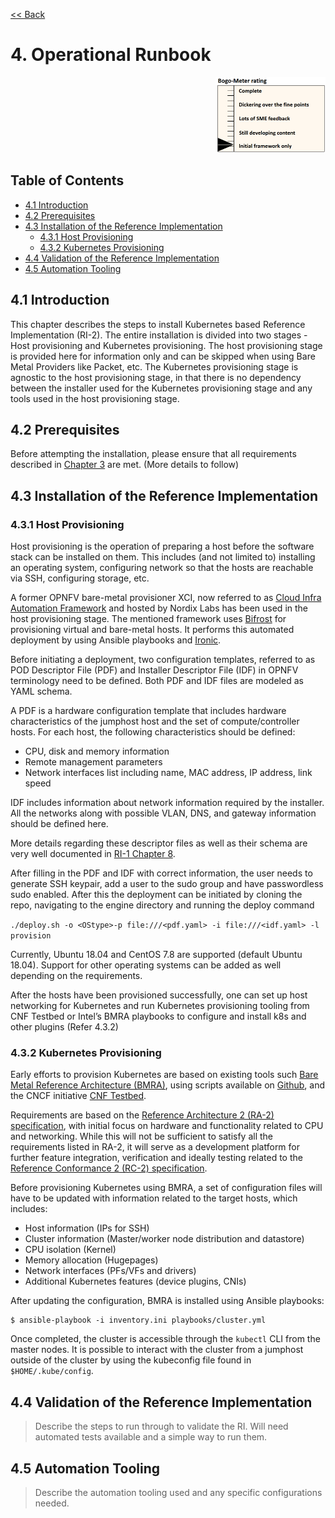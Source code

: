 [<< Back](../)

# 4. Operational Runbook
<p align="right"><img src="../figures/bogo_ifo.png" alt="scope" title="Scope" width="35%"/></p>

## Table of Contents
* [4.1 Introduction](#4.1)
* [4.2 Prerequisites](#4.2)
* [4.3 Installation of the Reference Implementation](#4.3)
  * [4.3.1 Host Provisioning](#4.3.1)
  * [4.3.2 Kubernetes Provisioning](#4.3.2)
* [4.4 Validation of the Reference Implementation](#4.4)
* [4.5 Automation Tooling](#4.5)

<a name="4.1"></a>
## 4.1 Introduction

This chapter describes the steps to install Kubernetes based Reference Implementation (RI-2). The entire installation is divided into two stages - Host provisioning and Kubernetes provisioning. The host provisioning stage is provided here for information only and can be skipped when using Bare Metal Providers like Packet, etc. The Kubernetes provisioning stage is agnostic to the host provisioning stage, in that there is no dependency between the installer used for the Kubernetes provisioning stage and any tools used in the host provisioning stage.

<a name="4.2"></a>
## 4.2 Prerequisites

Before attempting the installation, please ensure that all requirements described in [Chapter 3](./chapter03.md) are met.
(More details to follow)

<a name="4.3"></a>
## 4.3 Installation of the Reference Implementation

<a name="4.3.1"></a>
### 4.3.1 Host Provisioning

Host provisioning is the operation of preparing a host before the software stack can be installed on them. This includes (and not limited to) installing an operating system, configuring network so that the hosts are reachable via SSH, configuring storage, etc.

A former OPNFV bare-metal provisioner XCI, now referred to as [Cloud Infra Automation Framework](https://docs.nordix.org/submodules/infra/engine/docs/user-guide.html#framework-user-guide) and hosted by Nordix Labs has been used in the host provisioning stage. The mentioned framework uses [Bifrost](https://docs.openstack.org/bifrost/latest/) for provisioning virtual and bare-metal hosts. It performs this automated deployment by using Ansible playbooks and [Ironic](https://docs.openstack.org/ironic/latest/).

Before initiating a deployment, two configuration templates, referred to as POD Descriptor File (PDF) and Installer Descriptor File (IDF) in OPNFV terminology need to be defined. Both PDF and IDF files are modeled as YAML schema.

A PDF is a hardware configuration template that includes hardware characteristics of the jumphost host and the set of compute/controller hosts. For each host, the following characteristics should be defined:
- CPU, disk and memory information
- Remote management parameters
- Network interfaces list including name, MAC address, IP address, link speed

IDF includes information about network information required by the installer. All the networks along with possible VLAN, DNS, and gateway information should be defined here.

More details regarding these descriptor files as well as their schema are very well documented in [RI-1 Chapter 8](../../cntt-ri/chapters/chapter08.md#opnfv-descriptor-files-1).

After filling in the PDF and IDF with correct information, the user needs to generate SSH keypair, add a user to the sudo group and have passwordless sudo enabled. After this the deployment can be initiated by cloning the repo, navigating to the engine directory and running the deploy command

`./deploy.sh -o <OStype>-p file:///<pdf.yaml> -i file:///<idf.yaml> -l provision`

Currently, Ubuntu 18.04 and CentOS 7.8 are supported (default Ubuntu 18.04). Support for other operating systems can be added as well depending on the requirements.

After the hosts have been provisioned successfully, one can set up host networking for Kubernetes and run Kubernetes provisioning tooling from CNF Testbed or Intel’s BMRA playbooks to configure and install k8s and other plugins (Refer 4.3.2)

<a name="4.3.2"></a>
### 4.3.2 Kubernetes Provisioning

Early efforts to provision Kubernetes are based on existing tools such [Bare Metal Reference Architecture (BMRA)](https://builders.intel.com/docs/networkbuilders/container-bare-metal-for-2nd-generation-intel-xeon-scalable-processor.pdf), using scripts available on [Github](https://github.com/intel/container-experience-kits), and the CNCF initiative [CNF Testbed](https://github.com/cncf/cnf-testbed).

Requirements are based on the [Reference Architecture 2 (RA-2) specification](../../../ref_arch/kubernetes), with initial focus on hardware and functionality related to CPU and networking. While this will not be sufficient to satisfy all the requirements listed in RA-2, it will serve as a development platform for further feature integration, verification and ideally testing related to the [Reference Conformance 2 (RC-2) specification](../../../ref_cert/RC2).

Before provisioning Kubernetes using BMRA, a set of configuration files will have to be updated with information related to the target hosts, which includes:
- Host information (IPs for SSH)
- Cluster information (Master/worker node distribution and datastore)
- CPU isolation (Kernel)
- Memory allocation (Hugepages)
- Network interfaces (PFs/VFs and drivers)
- Additional Kubernetes features (device plugins, CNIs)

After updating the configuration, BMRA is installed using Ansible playbooks:
```
$ ansible-playbook -i inventory.ini playbooks/cluster.yml
```

Once completed, the cluster is accessible through the `kubectl` CLI from the master nodes. It is possible to interact with the cluster from a jumphost outside of the cluster by using the kubeconfig file found in `$HOME/.kube/config`.

<a name="4.4"></a>
## 4.4 Validation of the Reference Implementation

> Describe the steps to run through to validate the RI.  Will need automated tests available and a simple way to run them.


<a name="4.5"></a>
## 4.5 Automation Tooling

> Describe the automation tooling used and any specific configurations needed.
